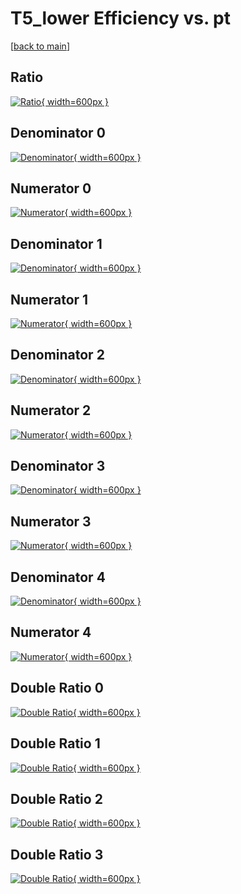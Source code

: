 # T5_lower Efficiency vs. pt

[[back to main](./)]



## Ratio

[![Ratio](../mtv/var/T5_lower_xtr_211_1_eff_pt.png){ width=600px }](../mtv/var/T5_lower_xtr_211_1_eff_pt.pdf)

## Denominator 0

[![Denominator](../mtv/den/T5_lower_xtr_211_1_eff_pt_den0.png){ width=600px }](../mtv/den/T5_lower_xtr_211_1_eff_pt_den0.pdf)

## Numerator 0

[![Numerator](../mtv/num/T5_lower_xtr_211_1_eff_pt_num0.png){ width=600px }](../mtv/num/T5_lower_xtr_211_1_eff_pt_num0.pdf)

## Denominator 1

[![Denominator](../mtv/den/T5_lower_xtr_211_1_eff_pt_den1.png){ width=600px }](../mtv/den/T5_lower_xtr_211_1_eff_pt_den1.pdf)

## Numerator 1

[![Numerator](../mtv/num/T5_lower_xtr_211_1_eff_pt_num1.png){ width=600px }](../mtv/num/T5_lower_xtr_211_1_eff_pt_num1.pdf)

## Denominator 2

[![Denominator](../mtv/den/T5_lower_xtr_211_1_eff_pt_den2.png){ width=600px }](../mtv/den/T5_lower_xtr_211_1_eff_pt_den2.pdf)

## Numerator 2

[![Numerator](../mtv/num/T5_lower_xtr_211_1_eff_pt_num2.png){ width=600px }](../mtv/num/T5_lower_xtr_211_1_eff_pt_num2.pdf)

## Denominator 3

[![Denominator](../mtv/den/T5_lower_xtr_211_1_eff_pt_den3.png){ width=600px }](../mtv/den/T5_lower_xtr_211_1_eff_pt_den3.pdf)

## Numerator 3

[![Numerator](../mtv/num/T5_lower_xtr_211_1_eff_pt_num3.png){ width=600px }](../mtv/num/T5_lower_xtr_211_1_eff_pt_num3.pdf)

## Denominator 4

[![Denominator](../mtv/den/T5_lower_xtr_211_1_eff_pt_den4.png){ width=600px }](../mtv/den/T5_lower_xtr_211_1_eff_pt_den4.pdf)

## Numerator 4

[![Numerator](../mtv/num/T5_lower_xtr_211_1_eff_pt_num4.png){ width=600px }](../mtv/num/T5_lower_xtr_211_1_eff_pt_num4.pdf)

## Double Ratio 0

[![Double Ratio](../mtv/ratio/T5_lower_xtr_211_1_eff_pt_ratio0.png){ width=600px }](../mtv/ratio/T5_lower_xtr_211_1_eff_pt_ratio0.pdf)

## Double Ratio 1

[![Double Ratio](../mtv/ratio/T5_lower_xtr_211_1_eff_pt_ratio1.png){ width=600px }](../mtv/ratio/T5_lower_xtr_211_1_eff_pt_ratio1.pdf)

## Double Ratio 2

[![Double Ratio](../mtv/ratio/T5_lower_xtr_211_1_eff_pt_ratio2.png){ width=600px }](../mtv/ratio/T5_lower_xtr_211_1_eff_pt_ratio2.pdf)

## Double Ratio 3

[![Double Ratio](../mtv/ratio/T5_lower_xtr_211_1_eff_pt_ratio3.png){ width=600px }](../mtv/ratio/T5_lower_xtr_211_1_eff_pt_ratio3.pdf)

